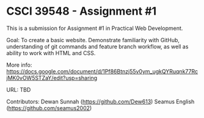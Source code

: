 # CSCI 39548 - Assignment #1

This is a submission for Assignment #1 in Practical Web Development.

Goal:
To create a basic website. Demonstrate familiarity with GitHub, understanding of git commands and feature branch workflow, as well as ability to work with HTML and CSS.

More info: https://docs.google.com/document/d/1Pf86Btnzj55v0ym_ugkQYRuqnk77RcjMK0vOW5STZaY/edit?usp=sharing

URL: TBD

Contributors:
Dewan Sunnah (https://github.com/Dew613)
Seamus English (https://github.com/seamus2002)
